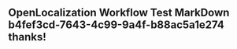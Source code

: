 <properties
ms.topic="hero-topic"
ms.test1="hero-topic"
ms.test2="test"/>

## OpenLocalization Workflow Test MarkDown b4fef3cd-7643-4c99-9a4f-b88ac5a1e274 thanks!
